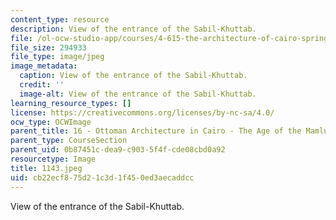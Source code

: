 ```yaml
---
content_type: resource
description: View of the entrance of the Sabil-Khuttab.
file: /ol-ocw-studio-app/courses/4-615-the-architecture-of-cairo-spring-2002/cb22ecf875d21c3d1f450ed3aecaddcc_1143.jpeg
file_size: 294933
file_type: image/jpeg
image_metadata:
  caption: View of the entrance of the Sabil-Khuttab.
  credit: ''
  image-alt: View of the entrance of the Sabil-Khuttab.
learning_resource_types: []
license: https://creativecommons.org/licenses/by-nc-sa/4.0/
ocw_type: OCWImage
parent_title: 16 - Ottoman Architecture in Cairo - The Age of the Mamluk Beys
parent_type: CourseSection
parent_uid: 0b87451c-dea9-c903-5f4f-cde08cbd0a92
resourcetype: Image
title: 1143.jpeg
uid: cb22ecf8-75d2-1c3d-1f45-0ed3aecaddcc
---
```

View of the entrance of the Sabil-Khuttab.